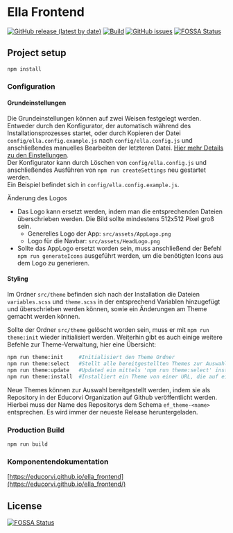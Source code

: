 # Ella Frontend
[![GitHub release (latest by date)](https://img.shields.io/github/v/release/educorvi/ella_frontend)](https://github.com/educorvi/ella_frontend/releases/latest)
[![Build](https://github.com/educorvi/ella_frontend/actions/workflows/node.js.yml/badge.svg)](https://github.com/educorvi/ella_frontend/actions/workflows/node.js.yml)
[![GitHub issues](https://img.shields.io/github/issues/educorvi/ella_frontend)](https://github.com/educorvi/ella_frontend/issues)
[![FOSSA Status](https://app.fossa.com/api/projects/git%2Bgithub.com%2Feducorvi%2Fella_frontend.svg?type=shield)](https://app.fossa.com/projects/git%2Bgithub.com%2Feducorvi%2Fella_frontend?ref=badge_shield)
## Project setup
```
npm install
```

### Configuration
#### Grundeinstellungen
Die Grundeinstellungen können auf zwei Weisen festgelegt werden. Entweder durch den Konfigurator, der automatisch während des Installationsprozesses startet, oder durch Kopieren der Datei `config/ella.config.example.js` nach `config/ella.config.js` und anschließendes manuelles Bearbeiten der letzteren Datei.
[Hier mehr Details zu den Einstellungen](https://educorvi.github.io/ella_frontend/module-config.html).  
Der Konfigurator kann durch Löschen von `config/ella.config.js` und anschließendes Ausführen von `npm run createSettings` neu gestartet werden.  
Ein Beispiel befindet sich in `config/ella.config.example.js`.
  
Änderung des Logos
- Das Logo kann ersetzt werden, indem man die entsprechenden Dateien überschrieben werden. Die Bild sollte mindestens 512x512 Pixel groß sein.
  - Generelles Logo der App: ``src/assets/AppLogo.png``
  - Logo für die Navbar: ``src/assets/HeadLogo.png``
- Sollte das AppLogo ersetzt worden sein, muss anschließend der Befehl ``npm run generateIcons`` ausgeführt werden, um die benötigten Icons aus dem Logo zu generieren.

#### Styling
Im Ordner ``src/theme`` befinden sich nach der Installation die Dateien ``variables.scss`` und ``theme.scss`` in der entsprechend Variablen hinzugefügt und überschrieben werden können, sowie ein Änderungen am Theme gemacht werden können.

Sollte der Ordner ``src/theme`` gelöscht worden sein, muss er mit ``npm run theme:init`` wieder initialisiert werden. Weiterhin gibt es auch einige weitere Befehle zur Theme-Verwaltung, hier eine Übersicht:
``` bash
npm run theme:init     #Initialisiert den Theme Ordner
npm run theme:select   #Stellt alle bereitgestellten Themes zur Auswahl und installiert das gewählte
npm run theme:update   #Updated ein mittels 'npm run theme:select' installiertes Theme
npm run theme:install  #Installiert ein Theme von einer URL, die auf eine zip Datei zeigt
```

Neue Themes können zur Auswahl bereitgestellt werden, indem sie als Repository in der Educorvi Organization auf Github veröffentlicht werden. Hierbei muss der Name des Repositorys dem Schema ``ef_theme-<name>`` entsprechen. Es wird immer der neueste Release heruntergeladen.
### Production Build
```
npm run build
```

### Komponentendokumentation
[https://educorvi.github.io/ella_frontend](https://educorvi.github.io/ella_frontend/)


## License
[![FOSSA Status](https://app.fossa.com/api/projects/git%2Bgithub.com%2Feducorvi%2Fella_frontend.svg?type=large)](https://app.fossa.com/projects/git%2Bgithub.com%2Feducorvi%2Fella_frontend?ref=badge_large)